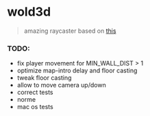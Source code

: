 # wold3d #

> amazing raycaster based on [this](http://permadi.com/1996/05/ray-casting-tutorial-table-of-contents/)

### TODO: ###

* fix player movement for MIN_WALL_DIST > 1
* optimize map-intro delay and floor casting
* tweak floor casting
* allow to move camera up/down
* correct tests
* norme
* mac os tests
